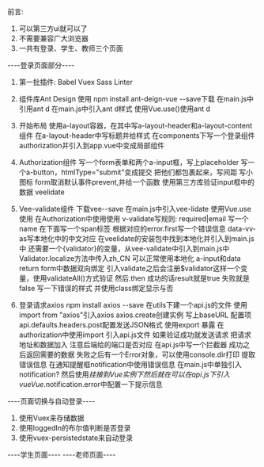 前言:
1. 可以第三方ui就可以了
2. 不需要兼容广大浏览器
3. 一共有登录、学生、教师三个页面


----登录页面部分----
1. 第一批插件:
    Babel
    Vuex
    Sass
    Linter

2. 组件库Ant Design
    使用 npm install ant-deign-vue --save下载
    在main.js中引用ant d
    在main.js中引入ant d样式
    使用Vue.use()使用ant d

3. 开始布局
    使用a-layout容器，在其中写a-layout-header和a-layout-content组件
    在a-layout-header中写标题并给样式
    在components下写一个登录组件authorization并引入到app.vue中变成局部组件

4. Authorization组件
    写一个form表单和两个a-input框，写上placeholder
    写一个a-button，htmlType="submit"变成提交
    把他们都包裹起来，写间距
    写小图标
    form取消默认事件prevent,并给一个函数
    使用第三方库验证input框中的数据 veelidate

5. Vee-validate组件
    下载vee--save
    在main.js中引入vee-lidate
    使用Vue.use使用
    在Authorization中使用使用
    v-validate写规则: required|email 写一个name
    在下面写一个span标签 根据对应的error.first写一个错误信息
    data-vv-as写本地化中的中文对应
    在veelidate的安装包中找到本地化并引入到main.js中
    还需要一个{validator}的变量，从vee-validate中引入到main.js中
    Validator.localize方法中传入zh_CN 
    可以正常使用本地化
    a-input和data return form中数据双向绑定
    引入validate之后会注册$validator这样一个变量，使用validateAll()方式验证
    然后.then 成功的话result就是true 失败就是false
    写一下错误的样式 并使用class绑定显示与否

6. 登录请求axios
    npm install axios --save
    在utils下建一个api.js的文件
    使用import from "axios"引入axios
    axios.create创建实例
    写上baseURL
    配置项api.defaults.headers.post配置发送JSON格式
    使用export 暴露
    在authorization中使用import 引入api.js文件
    如果验证成功就发送请求
    把请求地址和数据加入
    注意后端给的端口是否对应
    在api.js中写一个拦截器
    成功之后返回需要的数据
    失败之后有一个Error对象，可以使用console.dir打印
    提取错误信息
    在通知提醒框notification中使用错误信息
        在main.js中单独引入notification?
        然后使用$挂接到Vue实例下
        然后就在可以在api.js下引入vue
    Vue.$notification.error中配置一下提示信息
    
----页面切换与自动登录----
1. 使用Vuex来存储数据
1. 使用loggedIn的布尔值判断是否登录
3. 使用vuex-persistedstate来自动登录

----学生页面----
----老师页面----
